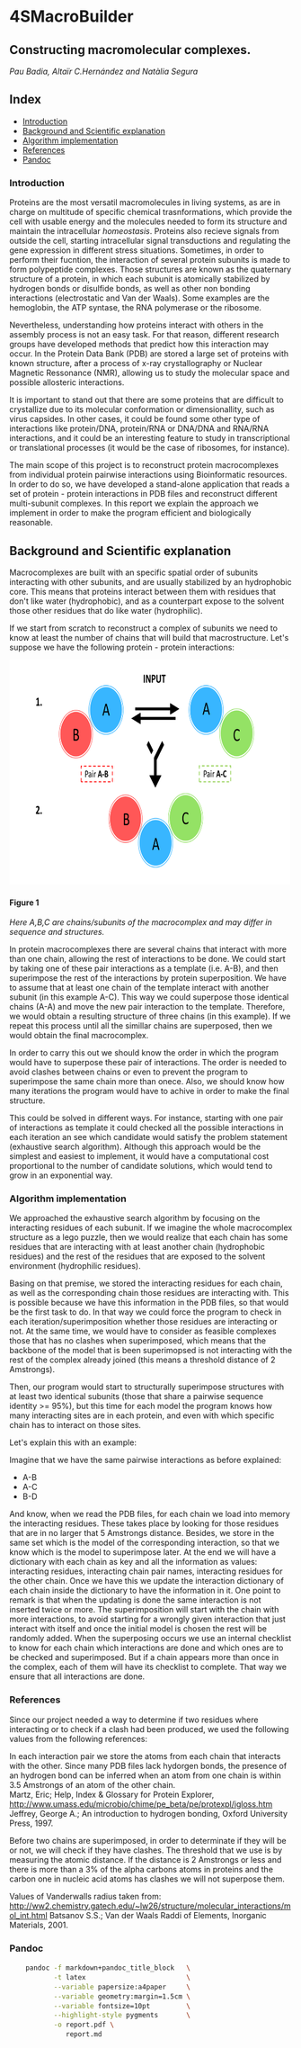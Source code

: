 # 4SMacroBuilder  
## Constructing macromolecular complexes. 

*Pau Badia, Altaïr C.Hernández and Natàlia Segura*

## **Index**

- [Introduction](#Introduction)
- [Background and Scientific explanation](#Background-and-Scientific-explanation)
- [Algorithm implementation](#Algorithm-implementation)
- [References](#References)
- [Pandoc](#Pandoc)
<!-- /TOC -->



### Introduction

Proteins are the most versatil macromolecules in living systems, as are in charge on multitude of specific chemical trasnformations, which provide the cell with usable energy and the molecules needed to form its structure and maintain the intracellular *homeostasis*. Proteins also recieve signals from outside the cell, starting intracellular signal transductions and regulating the gene expression in different stress situations. Sometimes, in order to perform their fucntion, the interaction of several protein subunits is made to form polypeptide complexes. Those structures are known as the quaternary structure of a protein, in which each subunit is atomically stabilized by hydrogen bonds or disulfide bonds, as well as other non bonding interactions (electrostatic and Van der Waals). Some examples are the hemoglobin, the ATP syntase, the RNA polymerase or the ribosome. 

Nevertheless, understanding how proteins interact with others in the assembly process is not an easy task. For that reason, different research groups have developed methods that predict how this interaction may occur. In the Protein Data Bank (PDB) are stored a large set of proteins with known structure, after a process of x-ray crystallography or Nuclear Magnetic Ressonance (NMR), allowing us to study the molecular space and possible allosteric interactions.  

It is important to stand out that there are some proteins that are difficult to crystallize due to its molecular conformation or dimensionallity, such as virus capsides. In other cases, it could be found some other type of interactions like protein/DNA, protein/RNA or DNA/DNA and RNA/RNA interactions, and it could be an interesting feature to study in transcriptional or translational processes (it would be the case of ribosomes, for instance). 

The main scope of this project is to reconstruct protein macrocomplexes from individual protein pairwise interactions using Bioinformatic resources. In order to do so, we have developed a stand-alone application that reads a set of protein - protein interactions in PDB files and reconstruct different multi-subunit complexes. In this report we explain the approach we implement in order to make the program efficient and biologically reasonable. 


## Background and Scientific explanation

Macrocomplexes are built with an specific spatial order of subunits interacting with other subunits, and are usually stabilized by an hydrophobic core. This means that proteins interact between them with residues that don't like water (hydrophobic), and as a counterpart expose to the solvent those other residues that do like water (hydrophilic).

If we start from scratch to reconstruct a complex of subunits we need to know at least the number of chains that will build that macrostructure. Let's suppose we have the following protein - protein interactions: 


<div class="row">
    <div class="col-md-12">
      <div class="thumbnail">
        <img src="/images/approach.png" alt="approach_explanation_image" style="width:500px;height:400px">
        <div class="caption">
          <h4><b>Figure 1</b></h4>
          <p><i>Here A,B,C are chains/subunits of the macrocomplex and may differ in sequence and structures. </i></p>
        </div>
      </div>
    </div>
  </div>

  
In protein macrocomplexes there are several chains that interact with more than one chain, allowing the rest of interactions to be done. We could start by taking one of these pair interactions as a template (i.e. A-B), and then superimpose the rest of the interactions by protein superposition. We have to assume that at least one chain of the template interact with another subunit (in this example A-C). This way we could superpose those identical chains (A-A) and move the new pair interaction to the template. Therefore, we would obtain a resulting structure of three chains (in this example). If we repeat this process until all the simillar chains are superposed, then we would obtain the final macrocomplex.

In order to carry this out we should know the order in which the program would have to superpose these pair of interactions. The order is needed to avoid clashes between chains or even to prevent the program to superimpose the same chain more than onece. Also, we should know how many iterations the program would have to achive in order to make the final structure. 

This could be solved in different ways. For instance, starting with one pair of interactions as template it could checked all the possible interactions in each iteration an see which candidate would satisfy the problem statement (exhaustive search algorithm). Although this approach would be the simplest and easiest to implement, it would have a computational cost proportional to the number of candidate solutions, which would tend to grow in an exponential way.  


### Algorithm implementation


We approached the exhaustive search algorithm by focusing on the interacting residues of each subunit. If we imagine the whole macrocomplex structure as a lego puzzle, then we would realize that each chain has some residues that are interacting with at least another chain (hydrophobic residues) and the rest of the residues that are exposed to the solvent environment (hydrophilic residues). 

Basing on that premise, we stored the interacting residues for each chain, as well as the corresponding chain those residues are interacting with. This is possible because we have this information in the PDB files, so that would be the first task to do. In that way we could force the program to check in each iteration/superimposition whether those residues are interacting or not. At the same time, we would have to consider as feasible complexes those that has no clashes when superimposed, which means that the backbone of the model that is been superimopsed is not interacting with the rest of the complex already joined (this means a threshold distance of 2 Amstrongs).   

Then, our program would start to structurally superimpose structures with at least two identical subunits (those that share a pairwise sequence identity >= 95%), but this time for each model the program knows how many interacting sites are in each protein, and even with which specific chain has to interact on those sites. 

Let's explain this with an example: 

Imagine that we have the same pairwise interactions as before explained:

  * A-B
  * A-C
  * B-D

And know, when we read the PDB files, for each chain we load into memory the interacting residues. These takes place by looking for those residues that are in no larger that 5 Amstrongs distance. Besides, we store in the same set which is the model of the corresponding interaction, so that we know which is the model to superimpose later. At the end we will have a dictionary with each chain as key and all the information as values: interacting residues, interacting chain pair names, interacting residues for the other chain. Once we have this we update the interaction dictionary of each chain inside the dictionary to have the information in it. One point to remark is that when the updating is done the same interaction is not inserted twice or more.
The superimposition will start with the chain with more interactions, to avoid starting for a wrongly given interaction that just interact with itself and once the initial model is chosen the rest will be randomly added. When the superposing occurs we use an internal checklist to know for each chain which interactions are done and which ones are to be checked and superimposed. But if a chain appears more than once in the complex, each of them will have its checklist to complete. That way we ensure that all interactions are done.


### References

Since our project needed a way to determine if two residues where interacting or to check if a clash had been produced, we used the following values from the following references:

In each interaction pair we store the atoms from each chain that interacts with the other. Since many PDB files lack hydorgen bonds, the presence of an hydrogen bond can be inferred when an atom from one chain is within 3.5 Amstrongs of an atom of the other chain.  
Martz, Eric; Help, Index & Glossary for Protein Explorer, http://www.umass.edu/microbio/chime/pe_beta/pe/protexpl/igloss.htm
Jeffrey, George A.; An introduction to hydrogen bonding, Oxford University Press, 1997.

Before two chains are superimposed, in order to determinate if they will be or not, we will check if they have clashes. The threshold that we use is by measuring the atomic distance. If the distance is 2 Amstrongs or less and there is more than a 3% of the alpha carbons atoms in proteins and the carbon one in nucleic acid atoms has clashes we will not superpose them.  

Values of Vanderwalls radius taken from: http://ww2.chemistry.gatech.edu/~lw26/structure/molecular_interactions/mol_int.html
Batsanov S.S.; Van der Waals Raddi of Elements, Inorganic Materials, 2001.

### Pandoc 

```bash
    pandoc -f markdown+pandoc_title_block   \
           -t latex                         \
           --variable papersize:a4paper     \
           --variable geometry:margin=1.5cm \
           --variable fontsize=10pt         \
           --highlight-style pygments       \
           -o report.pdf \
              report.md
```